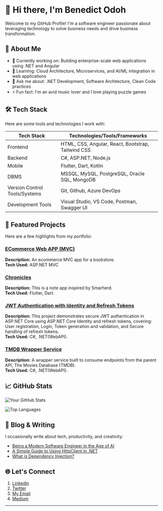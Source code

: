 # 👋 Hi there, I'm Benedict Odoh

Welcome to my GitHub Profile! I'm a software engineer passionate about leveraging technology to solve business needs and drive business transformation.

## 🚀 About Me

- 🔭 Currently working on: Building enterprise-scale web applications using .NET and Angular
- 🌱 Learning: Cloud Architecture, Microservices, and AI/ML integration in web applications
- 💬 Ask me about: .NET Development, Software Architecture, Clean Code practices
- ⚡ Fun fact: I'm an avid music lover and I love playing puzzle games

## 🛠️ Tech Stack

Here are some tools and technologies I work with:

| Tech Stack | Technologies/Tools/Frameworks
|----------|------------|
| Frontend | HTML, CSS, Angular, React, Bootstrap, Tailwind CSS|
| Backend | C#, ASP.NET, Node.js |
| Mobile | Flutter, Dart, Kotlin |
| DBMS | MSSQL, MySQL, PostgreSQL, Oracle SQL, MongoDB |
| Version Control Tools/Systems | Git, Github, Azure DevOps |
| Development Tools | Visual Studio, VS Code, Postman, Swagger UI |

## 📂 Featured Projects

Here are a few highlights from my portfolio:

### [ECommerce Web APP (MVC)](https://github.com/Benedict-Ik/ECommerce-App-MVC)  
**Description:** An ecommerce MVC app for a bookstore.  
**Tech Used:** ASP.NET MVC

### [Chronicles](https://github.com/Benedict-Ik/Chronicles)
**Description:** This is a note app inspired by Smarherd.  
**Tech Used:** Flutter, Dart.

### [JWT Authentication with Identity and Refresh Tokens](https://github.com/Benedict-Ik/JWT_Authentication_with_Identity_and_Refresh_Tokens)
**Description:** This project demonstrates secure JWT authentication in ASP.NET Core using ASP.NET Core Identity and refresh tokens, covering: User registration, Login, Token generation and validation, and Secure handling of refresh tokens.   
**Tech Used:** C#, .NET(WebAPI).  

### [TMDB Wrapper Service](https://github.com/Benedict-Ik/TmdbWrapperService)

**Description:** A wrapper service built to consume endpoints from the parent API, The Movies Database (TMDB).  
**Tech Used:** C#, .NET(WebAPI).  

## 📈 GitHub Stats

![Your GitHub Stats](https://github-readme-stats.vercel.app/api?username=benedict-ik&show_icons=true&theme=radical)

![Top Languages](https://github-readme-stats.vercel.app/api/top-langs/?username=benedict-ik&layout=compact&theme=radical)

## 📝 Blog & Writing

I occasionally write about tech, productivity, and creativity:

- [Being a Modern Software Engineer in the Age of AI](https://benedictodoh.medium.com/being-a-modern-software-engineer-in-the-age-of-ai-a3392d66c6c9)
- [A Simple Guide to Using HttpClient in .NET](https://benedictodoh.medium.com/a-simple-guide-to-using-httpclient-in-net-ecce8d30c608)
- [What is Dependency Injection?](https://benedictodoh.medium.com/what-is-dependency-injection-3044d3a43322)

## 🌐 Let's Connect

1. [Linkedin](https://www.linkedin.com/in/benedict-odoh)
2. [Twitter](https://x.com/realBenedictIk)
3. [My Email](mailto:benedict.ik98@gmail.com)
4. [Medium](https://benedictodoh.medium.com/)
<!-- [![LinkedIn Icon](assets/icons/LinkedIn.png)](https://www.linkedin.com/in/benedict-odoh)
[![Twitter Icon](assets/icons/Twitter-light.png)](https://x.com/realBenedictIk)
[![Email Icon](assets/icons/Gmail.png)](mailto:benedict.ik98@gmail.com)
[![Medium Icon](assets/icons/Medium.png)](https://benedictodoh.medium.com/) -->

<!-- <p>All icons provided by <a href="https://icons8.com" target="_blank" rel="noopener noreferrer"><u>Icons8</u></a>.</p> -->

---

